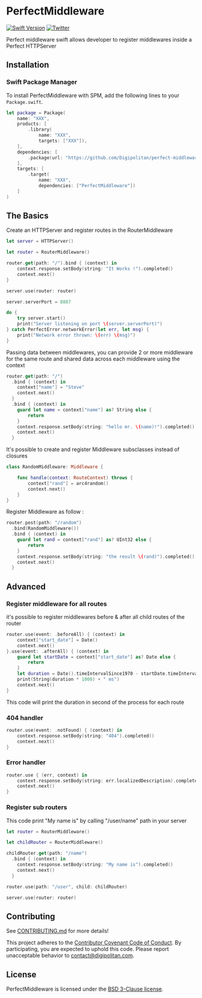 PerfectMiddleware
=================================

[![Swift Version](https://img.shields.io/badge/swift-5.0-orange.svg?style=flat)](https://developer.apple.com/swift/)
[![Twitter](https://img.shields.io/badge/twitter-@Digipolitan-blue.svg?style=flat)](http://twitter.com/Digipolitan)

Perfect middleware swift allows developer to register middlewares inside a Perfect HTTPServer

## Installation

### Swift Package Manager

To install PerfectMiddleware with SPM, add the following lines to your `Package.swift`.

```swift
let package = Package(
    name: "XXX",
    products: [
        .library(
            name: "XXX",
            targets: ["XXX"]),
    ],
    dependencies: [
        .package(url: "https://github.com/Digipolitan/perfect-middleware-swift.git", from: "1.1.0")
    ],
    targets: [
        .target(
            name: "XXX",
            dependencies: ["PerfectMiddleware"])
    ]
)
```

## The Basics

Create an HTTPServer and register routes in the RouterMiddleware

```swift
let server = HTTPServer()

let router = RouterMiddleware()

router.get(path: "/").bind { (context) in
    context.response.setBody(string: "It Works !").completed()
    context.next()
}

server.use(router: router)

server.serverPort = 8887

do {
    try server.start()
    print("Server listening on port \(server.serverPort)")
} catch PerfectError.networkError(let err, let msg) {
    print("Network error thrown: \(err) \(msg)")
}
```

Passing data between middlewares, you can provide 2 or more middleware for the same route and shared data across each middleware using the context

```swift
router.get(path: "/")
  .bind { (context) in
    context["name"] = "Steve"
    context.next()
  }
  .bind { (context) in
    guard let name = context["name"] as? String else {
        return
    }
    context.response.setBody(string: "hello mr. \(name)!").completed()
    context.next()
  }
```

It's possible to create and register Middleware subsclasses instead of closures

```swift
class RandomMiddleware: Middleware {

    func handle(context: RouteContext) throws {
        context["rand"] = arc4random()
        context.next()
    }
}
```

Register Middleware as follow :

```swift
router.post(path: "/random")
  .bind(RandomMiddleware())
  .bind { (context) in
    guard let rand = context["rand"] as? UInt32 else {
        return
    }
    context.response.setBody(string: "the result \(rand)").completed()
    context.next()
  }
```

## Advanced

### Register middleware for all routes

it's possible to register middlewares before & after all child routes of the router

```swift
router.use(event: .beforeAll) { (context) in
    context["start_date"] = Date()
    context.next()
}.use(event: .afterAll) { (context) in
    guard let startDate = context["start_date"] as? Date else {
        return
    }
    let duration = Date().timeIntervalSince1970 - startDate.timeIntervalSince1970
    print(String(duration * 1000) + " ms")
    context.next()
}
```

This code will print the duration in second of the process for each route

### 404 handler

```swift
router.use(event: .notFound) { (context) in
    context.response.setBody(string: "404").completed()
    context.next()
}
```

### Error handler

```swift
router.use { (err, context) in
    context.response.setBody(string: err.localizedDescription).completed()
    context.next()
}
```

### Register sub routers

This code print "My name is" by calling "/user/name" path in your server

```swift
let router = RouterMiddleware()

let childRouter = RouterMiddleware()

childRouter.get(path: "/name")
  .bind { (context) in
    context.response.setBody(string: "My name is").completed()
    context.next()
  }

router.use(path: "/user", child: childRouter)

server.use(router: router)
```

## Contributing

See [CONTRIBUTING.md](CONTRIBUTING.md) for more details!

This project adheres to the [Contributor Covenant Code of Conduct](CODE_OF_CONDUCT.md).
By participating, you are expected to uphold this code. Please report
unacceptable behavior to [contact@digipolitan.com](mailto:contact@digipolitan.com).

## License

PerfectMiddleware is licensed under the [BSD 3-Clause license](LICENSE).
